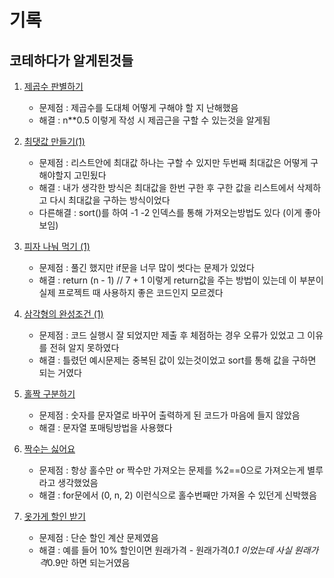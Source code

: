 # 기록

## 코테하다가 알게된것들

1. [제곱수 판별하기](https://school.programmers.co.kr/learn/courses/30/lessons/120909)

   - 문제점 : 제곱수를 도대체 어떻게 구해야 할 지 난해했음
   - 해결 : n\*\*0.5 이렇게 작성 시 제곱근을 구할 수 있는것을 알게됨

2. [최댓값 만들기(1)](https://school.programmers.co.kr/learn/courses/30/lessons/120847)

   - 문제점 : 리스트안에 최대값 하나는 구할 수 있지만 두번째 최대값은 어떻게 구해야할지 고민됬다
   - 해결 : 내가 생각한 방식은 최대값을 한번 구한 후 구한 값을 리스트에서 삭제하고 다시 최대값을 구하는 방식이었다
   - 다른해결 : sort()를 하여 -1 -2 인덱스를 통해 가져오는방법도 있다 (이게 좋아보임)

3. [피자 나눠 먹기 (1)](https://school.programmers.co.kr/learn/courses/30/lessons/120814)

   - 문제점 : 풀긴 했지만 if문을 너무 많이 썻다는 문제가 있었다
   - 해결 : return (n - 1) // 7 + 1 이렇게 return값을 주는 방법이 있는데 이 부분이 실제 프로젝트 때 사용하지 좋은 코드인지 모르겠다

4. [삼각형의 완성조건 (1)](https://school.programmers.co.kr/learn/courses/30/lessons/120889)

   - 문제점 : 코드 실행시 잘 되었지만 제출 후 체점하는 경우 오류가 있었고 그 이유를 전혀 알지 못하였다
   - 해결 : 틀렸던 예시문제는 중복된 값이 있는것이었고 sort를 통해 값을 구하면 되는 거였다

5. [홀짝 구분하기](https://school.programmers.co.kr/learn/courses/30/lessons/181944)

   - 문제점 : 숫자를 문자열로 바꾸어 출력하게 된 코드가 마음에 들지 않았음
   - 해결 : 문자열 포매팅방법을 사용했다

6. [짝수는 싫어요](https://school.programmers.co.kr/learn/courses/30/lessons/120813)

   - 문제점 : 항상 홀수만 or 짝수만 가져오는 문제를 %2==0으로 가져오는게 별루라고 생각했었음
   - 해결 : for문에서 (0, n, 2) 이런식으로 홀수번째만 가져올 수 있던게 신박했음

7. [옷가게 할인 받기](https://school.programmers.co.kr/learn/courses/30/lessons/120818)
   - 문제점 : 단순 할인 계산 문제였음
   - 해결 : 예를 들어 10% 할인이면 원래가격 - 원래가격*0.1 이었는데 사실 원래가격*0.9만 하면 되는거였음
